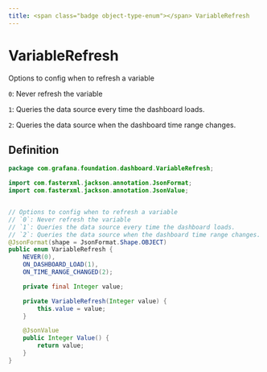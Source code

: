 ```yaml
---
title: <span class="badge object-type-enum"></span> VariableRefresh
---
```

# <span class="badge object-type-enum"></span> VariableRefresh

Options to config when to refresh a variable

`0`: Never refresh the variable

`1`: Queries the data source every time the dashboard loads.

`2`: Queries the data source when the dashboard time range changes.

## Definition

```java
package com.grafana.foundation.dashboard.VariableRefresh;

import com.fasterxml.jackson.annotation.JsonFormat;
import com.fasterxml.jackson.annotation.JsonValue;


// Options to config when to refresh a variable
// `0`: Never refresh the variable
// `1`: Queries the data source every time the dashboard loads.
// `2`: Queries the data source when the dashboard time range changes.
@JsonFormat(shape = JsonFormat.Shape.OBJECT)
public enum VariableRefresh {
    NEVER(0),
    ON_DASHBOARD_LOAD(1),
    ON_TIME_RANGE_CHANGED(2);

    private final Integer value;

    private VariableRefresh(Integer value) {
        this.value = value;
    }

    @JsonValue
    public Integer Value() {
        return value;
    }
}

```
